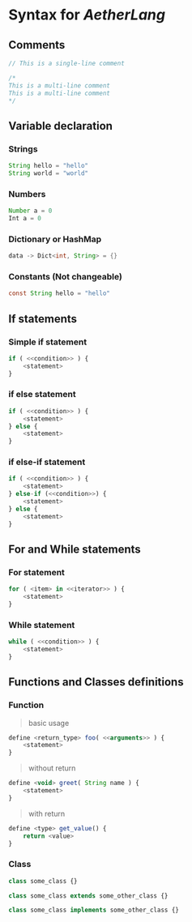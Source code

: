 # Syntax for *AetherLang*

## Comments

```js
// This is a single-line comment

/*
This is a multi-line comment
This is a multi-line comment
*/
```

## Variable declaration

### Strings

```java
String hello = "hello"
String world = "world"
```

### Numbers

```java
Number a = 0
Int a = 0
```

### Dictionary or HashMap

```java
data -> Dict<int, String> = {}
```

### Constants (Not changeable)

```java
const String hello = "hello"
```

## If statements

### Simple if statement

```js
if ( <<condition>> ) {
    <statement>
}
```

### if else statement

```js
if ( <<condition>> ) {
    <statement>
} else {
    <statement>
}
```

### if else-if statement

````js
if ( <<condition>> ) {
    <statement>
} else-if (<<condition>>) {
    <statement>
} else {
    <statement>
}
````

## For and While statements

### For statement

```js
for ( <item> in <<iterator>> ) {
    <statement>
}
```

### While statement

```js
while ( <<condition>> ) {
    <statement>
}
```

## Functions and Classes definitions

### Function

> basic usage

```js
define <return_type> foo( <<arguments>> ) {
    <statement>
}
```

> without return

```js
define <void> greet( String name ) {
    <statement>
}
```

> with return

```js
define <type> get_value() {
    return <value>
}
```

### Class

```js
class some_class {}

class some_class extends some_other_class {}

class some_class implements some_other_class {}
```
